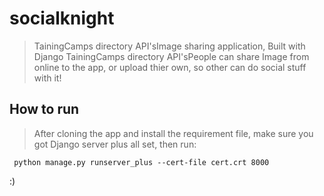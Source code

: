 # socialknight
> TainingCamps directory API'sImage sharing application, Built with Django
> TainingCamps directory API'sPeople can share Image from online to the app, or upload thier own, so other can do social stuff with it!

## How to run
> After cloning the app and install the requirement file, 
make sure you got Django server plus all set, then run:
```
 python manage.py runserver_plus --cert-file cert.crt 8000
```
:)
